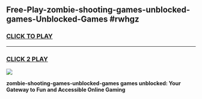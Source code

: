 
## Free-Play-zombie-shooting-games-unblocked-games-Unblocked-Games #rwhgz
<h3>
<a href="https://news.freeplayer.one?title=zombie-shooting-games-unblocked-games&ref=8M">CLICK TO PLAY</a></h3>
<hr>

<h3>
<a href="https://news.freeplayer.one?title=zombie-shooting-games-unblocked-games&ref=8M">CLICK 2 PLAY</a>
  
</h3>

<a href="https://news.freeplayer.one?title=zombie-shooting-games-unblocked-games&ref=8M"><img src="https://clearcache.store/games.png"></a>


**zombie-shooting-games-unblocked-games games unblocked: Your Gateway to Fun and Accessible Online Gaming**
